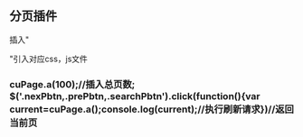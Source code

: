 ##  分页插件
插入"<div id="insertPage"></div>"引入对应css，js文件 
###  cuPage.a(100);//插入总页数; $('.nexPbtn,.prePbtn,.searchPbtn').click(function(){var current=cuPage.a();console.log(current);//执行刷新请求})//返回当前页
